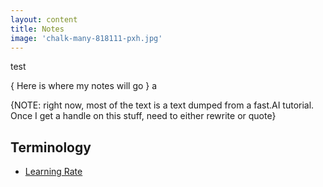 ```yaml
---
layout: content
title: Notes
image: 'chalk-many-818111-pxh.jpg'
---
```

test

{ Here is where my notes will go }  a

{NOTE: right now, most of the text is a text dumped from a fast.AI tutorial. Once I get a handle on this stuff, need to either rewrite or quote}   

## Terminology

- [Learning Rate](jargon/learning-rate.html)